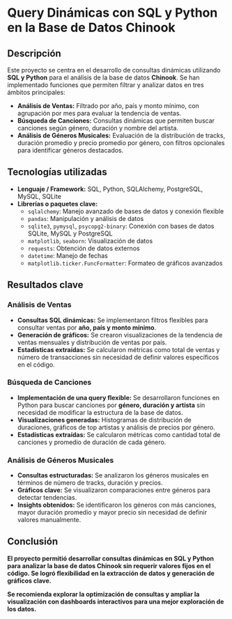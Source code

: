 # Query Dinámicas con SQL y Python en la Base de Datos Chinook

## Descripción  
Este proyecto se centra en el desarrollo de consultas dinámicas utilizando **SQL y Python** para el análisis de la base de datos **Chinook**. Se han implementado funciones que permiten filtrar y analizar datos en tres ámbitos principales:  

- **Análisis de Ventas:** Filtrado por año, país y monto mínimo, con agrupación por mes para evaluar la tendencia de ventas.  
- **Búsqueda de Canciones:** Consultas dinámicas que permiten buscar canciones según género, duración y nombre del artista.  
- **Análisis de Géneros Musicales:** Evaluación de la distribución de tracks, duración promedio y precio promedio por género, con filtros opcionales para identificar géneros destacados.  

## Tecnologías utilizadas  
- **Lenguaje / Framework:** SQL, Python, SQLAlchemy, PostgreSQL, MySQL, SQLite  
- **Librerías o paquetes clave:**  
  - `sqlalchemy`: Manejo avanzado de bases de datos y conexión flexible  
  - `pandas`: Manipulación y análisis de datos  
  - `sqlite3`, `pymysql`, `psycopg2-binary`: Conexión con bases de datos SQLite, MySQL y PostgreSQL  
  - `matplotlib`, `seaborn`: Visualización de datos  
  - `requests`: Obtención de datos externos  
  - `datetime`: Manejo de fechas  
  - `matplotlib.ticker.FuncFormatter`: Formateo de gráficos avanzados  

## Resultados clave  

### **Análisis de Ventas**  
- **Consultas SQL dinámicas:** Se implementaron filtros flexibles para consultar ventas por **año, país y monto mínimo**.  
- **Generación de gráficos:** Se crearon visualizaciones de la tendencia de ventas mensuales y distribución de ventas por país.  
- **Estadísticas extraídas:** Se calcularon métricas como total de ventas y número de transacciones sin necesidad de definir valores específicos en el código.  

### **Búsqueda de Canciones**  
- **Implementación de una query flexible:** Se desarrollaron funciones en Python para buscar canciones por **género, duración y artista** sin necesidad de modificar la estructura de la base de datos.  
- **Visualizaciones generadas:** Histogramas de distribución de duraciones, gráficos de top artistas y análisis de precios por género.  
- **Estadísticas extraídas:** Se calcularon métricas como cantidad total de canciones y promedio de duración de cada género.  

### **Análisis de Géneros Musicales**  
- **Consultas estructuradas:** Se analizaron los géneros musicales en términos de número de tracks, duración y precios.  
- **Gráficos clave:** Se visualizaron comparaciones entre géneros para detectar tendencias.  
- **Insights obtenidos:** Se identificaron los géneros con más canciones, mayor duración promedio y mayor precio sin necesidad de definir valores manualmente.  

## Conclusión  
 **El proyecto permitió desarrollar consultas dinámicas en SQL y Python para analizar la base de datos Chinook sin requerir valores fijos en el código. Se logró flexibilidad en la extracción de datos y generación de gráficos clave.**  

 **Se recomienda explorar la optimización de consultas y ampliar la visualización con dashboards interactivos para una mejor exploración de los datos.**  

